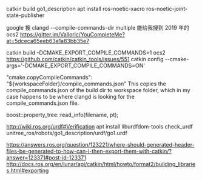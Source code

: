catkin build go1_description
apt install ros-noetic-xacro ros-noetic-joint-state-publisher

google 搜 clangd --compile-commands-dir multiple 能给我搜到 2019 年的 ocs2
https://gitter.im/Valloric/YouCompleteMe?at=5dceca65eeb63e1a83bb35e7

catkin build -DCMAKE_EXPORT_COMPILE_COMMANDS=1 ocs2
https://github.com/catkin/catkin_tools/issues/551
catkin config --cmake-args='-DCMAKE_EXPORT_COMPILE_COMMANDS=ON'

"cmake.copyCompileCommands": "${workspaceFolder}/compile_commands.json"
This copies the compile_commands.json of the build dir to workspace folder, which in my case happens to be where clangd is looking for the compile_commands.json file.

boost::property_tree::read_info(filename, pt);

http://wiki.ros.org/urdf#Verification
apt install liburdfdom-tools
check_urdf unitree_ros/robots/go1_description/urdf/go1.urdf

https://answers.ros.org/question/123221/where-should-generated-header-files-be-generated-to-how-can-i-then-export-them-with-catkin/?answer=123371#post-id-123371
http://docs.ros.org/en/lunar/api/catkin/html/howto/format2/building_libraries.html#exporting
